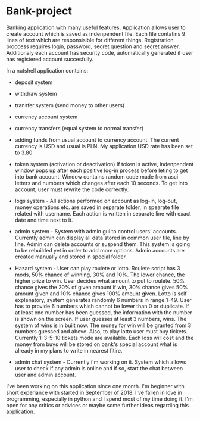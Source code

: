 # Bank-project
Banking application with many useful features. Application allows user to create account which is saved as indenpendent file. Each file contatins 9 lines of text which are responsisible for different things. Registration proccess requires login, password, secret question and secret answer. Additionaly each account has security code, automatically generated if user has registered account succesfully.

In a nutshell application contains:

- deposit system
- withdraw system
- transfer system (send money to other users)
- currency account system
- currency transfers (equal system to normal transfer)
- adding funds from usual account to currency account. The current currency is USD and usual is PLN. My application USD rate has been set to 3.80
- token system (activation or deactivation) If token is active, indenpendent window pops up after each positive log-in process before leting to get into bank account. Window contains random code made from asci letters and numbers which changes after each 10 seconds. To get into account, user must rewrite the code correctly.
- logs system - All actions performed on account as log-in, log-out, money operations etc. are saved in separate folder, in spearate file related with username. Each action is written in separate line with exact date and time next to it.

- admin system - System with admin gui to control users' accounts. Currently admin can display all data stored in common user file, line by line. Admin can delete accounts or suspend them. This system is going to be rebuilded yet in order to add more options. Admin accounts are created manually and stored in special folder.

- Hazard system - User can play roulete or lotto. Roulete script has 3 mods, 50% chance of winning, 30% and 10%. The lower chance, the higher prize to win. User decides what amount to put to roulete. 50% chance gives the 20% of given amount if win, 30% chance gives 50% amount given and 10% chance gives 100% amount given. Lotto is self explenatory, system generates randomly 6 numbers in range 1-49. User has to provide 6 numbers which cannot be lower than 0 or duplicate. If at least one number has been guessed, the information with the number is shown on the screen. If user guesses at least 3 numbers, wins. The system of wins is in built now. The money for win will be granted from 3 numbers guessed and above. Also, to play lotto user must buy tickets. Currently 1-3-5-10 tickets mode are available. Each loss will cost and the money from buys will be stored on bank's special account what is already in my plans to write in nearest fitire.

- admin chat system - Currently i'm working on it. System which allows user to check if any admin is online and if so, start the chat between user and admin account.


I've been working on this application since one month. I'm beginner with short experiance with started in September of 2018. I've fallen in love in programming, especially in python and I spend most of my time doing it. I'm open for any critics or advices or maybe some further ideas regarding this application. 
